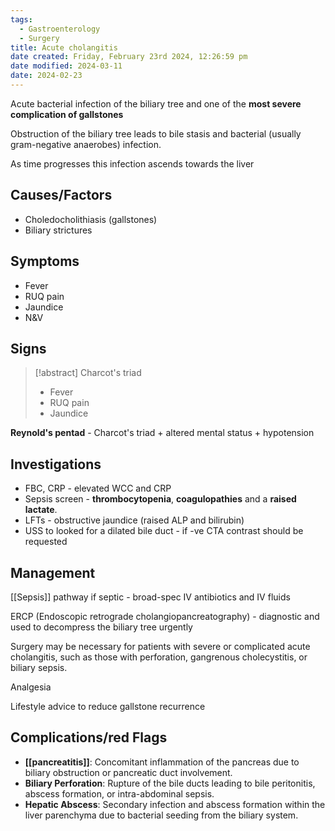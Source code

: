 ```yaml
---
tags:
  - Gastroenterology
  - Surgery
title: Acute cholangitis
date created: Friday, February 23rd 2024, 12:26:59 pm
date modified: 2024-03-11
date: 2024-02-23
---
```


Acute bacterial infection of the biliary tree and one of the **most severe complication of gallstones**

Obstruction of the biliary tree leads to bile stasis and bacterial (usually gram-negative anaerobes) infection. 

As time progresses this infection ascends towards the liver


## Causes/Factors

- Choledocholithiasis (gallstones)
- Biliary strictures

## Symptoms

- Fever
- RUQ pain
- Jaundice
- N&V

## Signs

> [!abstract] Charcot's triad
>- Fever 
>- RUQ pain
>- Jaundice

**Reynold's pentad** - Charcot's triad + altered mental status + hypotension

## Investigations

- FBC, CRP - elevated WCC and CRP
- Sepsis screen - **thrombocytopenia**, **coagulopathies** and a **raised lactate**.
- LFTs - obstructive jaundice (raised ALP and bilirubin)
- USS to looked for a dilated bile duct - if -ve CTA contrast should be requested

## Management

[[Sepsis]] pathway if septic - broad-spec IV antibiotics and IV fluids

ERCP (Endoscopic retrograde cholangiopancreatography) - diagnostic and used to decompress the biliary tree urgently 

Surgery may be necessary for patients with severe or complicated acute cholangitis, such as those with perforation, gangrenous cholecystitis, or biliary sepsis.

Analgesia

Lifestyle advice to reduce gallstone recurrence 

## Complications/red Flags

- **[[pancreatitis]]**: Concomitant inflammation of the pancreas due to biliary obstruction or pancreatic duct involvement.
- **Biliary Perforation**: Rupture of the bile ducts leading to bile peritonitis, abscess formation, or intra-abdominal sepsis.
- **Hepatic Abscess**: Secondary infection and abscess formation within the liver parenchyma due to bacterial seeding from the biliary system.
